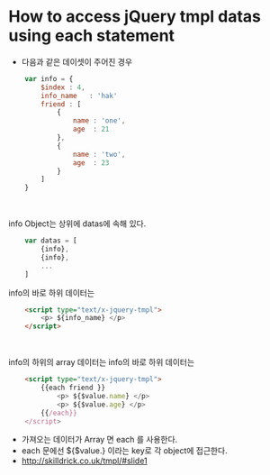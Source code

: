 # How to access jQuery tmpl datas using each statement

- 다음과 같은 데이셋이 주어진 경우

```javascript
    var info = {
        $index : 4,
        info_name   : 'hak'
        friend : [
            {
                name : 'one',
                age  : 21
            },
            {
                name : 'two',
                age  : 23
            }
        ]
    }
```

<br>

info Object는 상위에 datas에 속해 있다.
```javascript
    var datas = [
        {info},
        {info},
        ...
    ]
```

info의 바로 하위 데이터는
```html
    <script type="text/x-jquery-tmpl">
        <p> ${info_name} </p>
    </script>
```

<br>

info의 하위의 array 데이터는
info의 바로 하위 데이터는
```html
    <script type="text/x-jquery-tmpl">
        {{each friend }}
            <p> ${$value.name} </p>
            <p> ${$value.age} </p>
        {{/each}}
    </script>
```


- 가져오는 데이터가 Array 면 each 를 사용한다.
- each 문에선 \${$value.} 이라는 key로 각 object에 접근한다.
- http://skilldrick.co.uk/tmpl/#slide1
